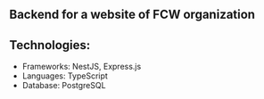 ## Backend for a website of FCW organization

## Technologies:
- Frameworks: NestJS, Express.js
- Languages: TypeScript
- Database: PostgreSQL